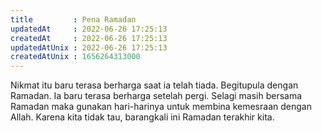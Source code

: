 ```yaml
---
title         : Pena Ramadan
updatedAt     : 2022-06-26 17:25:13
createdAt     : 2022-06-26 17:25:13
updatedAtUnix : 2022-06-26 17:25:13
createdAtUnix : 1656264313000 
---
```


Nikmat itu baru terasa berharga saat ia telah tiada. Begitupula dengan Ramadan. Ia baru terasa berharga setelah pergi. Selagi masih bersama Ramadan maka gunakan hari-harinya untuk membina kemesraan dengan Allah. Karena kita tidak tau, barangkali ini Ramadan terakhir kita.
